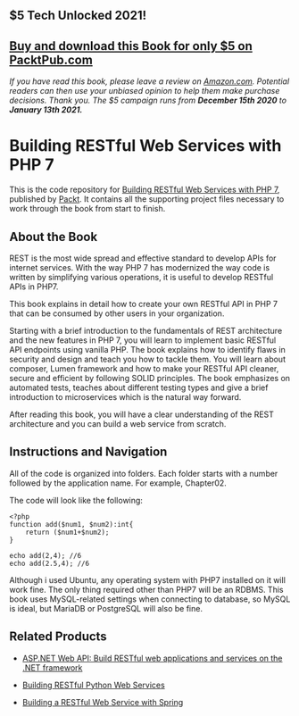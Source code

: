 ## $5 Tech Unlocked 2021!
[Buy and download this Book for only $5 on PacktPub.com](https://www.packtpub.com/product/building-restful-web-services-with-php-7/9781787127746)
-----
*If you have read this book, please leave a review on [Amazon.com](https://www.amazon.com/gp/product/1787127745).     Potential readers can then use your unbiased opinion to help them make purchase decisions. Thank you. The $5 campaign         runs from __December 15th 2020__ to __January 13th 2021.__*

# Building RESTful Web Services with PHP 7
This is the code repository for [Building RESTful Web Services with PHP 7](https://www.packtpub.com/application-development/building-restful-web-services-php-7?utm_source=github&utm_medium=repository&utm_campaign=9781787127746), published by [Packt](https://www.packtpub.com/?utm_source=github). It contains all the supporting project files necessary to work through the book from start to finish.
## About the Book
REST is the most wide spread and effective standard to develop APIs for internet services. With the way PHP 7 has modernized the way code is written by simplifying various operations, it is useful to develop RESTful APIs in PHP7.

This book explains in detail how to create your own RESTful API in PHP 7 that can be consumed by other users in your organization.

Starting with a brief introduction to the fundamentals of REST architecture and the new features in PHP 7, you will learn to implement basic RESTful API endpoints using vanilla PHP. The book explains how to identify flaws in security and design and teach you how to tackle them. You will learn about composer, Lumen framework and how to make your RESTful API cleaner, secure and efficient by following SOLID principles. The book emphasizes on automated tests, teaches about different testing types and give a brief introduction to microservices which is the natural way forward.

After reading this book, you will have a clear understanding of the REST architecture and you can build a web service from scratch.

## Instructions and Navigation
All of the code is organized into folders. Each folder starts with a number followed by the application name. For example, Chapter02.



The code will look like the following:
```
<?php
function add($num1, $num2):int{
    return ($num1+$num2);
}

echo add(2,4); //6
echo add(2.5,4); //6
```

Although i used Ubuntu, any operating system with PHP7 installed on it will work fine. The only thing required other than PHP7 will be an RDBMS. This book uses MySQL-related settings when connecting to database, so MySQL is ideal, but MariaDB or PostgreSQL will also be fine.

## Related Products
* [ASP.NET Web API: Build RESTful web applications and services on the .NET framework](https://www.packtpub.com/web-development/aspnet-web-api-build-restful-web-applications-and-services-net-framework?utm_source=github&utm_medium=repository&utm_campaign=9781849689748)

* [Building RESTful Python Web Services](https://www.packtpub.com/application-development/building-restful-python-web-services?utm_source=github&utm_medium=repository&utm_campaign=9781786462251)

* [Building a RESTful Web Service with Spring](https://www.packtpub.com/web-development/building-restful-web-service-spring?utm_source=github&utm_medium=repository&utm_campaign=9781785285714)
